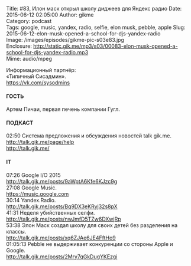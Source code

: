Title: #83, Илон маск открыл школу диджеев для Яндекс радио
Date: 2015-06-12 02:05:00
Author: gikme  
Category: podcast  
Tags: google, music, yandex, radio, selfie, elon musk, pebble, apple
Slug: 2015-06-12-elon-musk-opened-a-school-for-djs-yandex-radio  
Image: /images/episodes/gikme-pic-s03e83.jpg  
Enclosure: http://static.gik.me/mp3/s03/00083-elon-musk-opened-a-school-for-djs-yandex-radio.mp3  
Mime: audio/mpeg

Информационный партнёр:  
«Типичный Сисадмин».  
<https://vk.com/sysodmins>

#### ГОСТЬ

Артем Пичаи, первая печень компании Гугл.

#### ПОДКАСТ

02:50 Система предложения и обсуждения новостей talk gik.me.  
<http://talk.gik.me/page/help>  
<http://talk.gik.me/>

#### IT

07:26 Google I/O 2015  
<http://talk.gik.me/posts/9aWptA6Kfe6KJzc9g>  
27:08 Google Music.  
<https://music.google.com>  
30:14 Yandex.Radio.  
<http://talk.gik.me/posts/Bq9DX3eKRyj32s8pX>  
41:31 Неделя убийственных селфи.  
<http://talk.gik.me/posts/nwJmfD5TZw6DXwjRp>  
53:38 Элон Маск создал школу для своих детей без разделения на классы.  
<http://talk.gik.me/posts/xq6ZJAe6JE4FftHo9>  
 01:05:13 Pebble не выдерживает конкуренции со стороны Apple и Google.  
<http://talk.gik.me/posts/2Mry7qGkDugYKEzgi>
